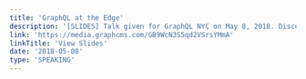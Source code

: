 ```yaml
---
title: 'GraphQL at the Edge'
description: '[SLIDES] Talk given for GraphQL NYC on May 8, 2018. Discussing the future of Apollo Server and how to push it to the edge.'
link: 'https://media.graphcms.com/GB9WcN3S5qd2VSrsYMmA'
linkTitle: 'View Slides'
date: '2018-05-08'
type: 'SPEAKING'
---
```

